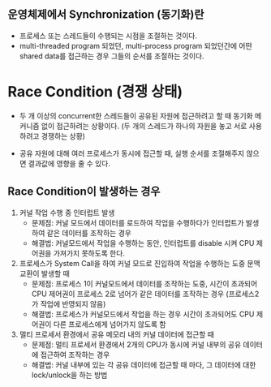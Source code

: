 ## 운영체제에서 Synchronization (동기화)란

- 프로세스 또는 스레드들이 수행되는 시점을 조절하는 것이다.
- multi-threaded program 되었던, multi-process program 되었던간에 어떤 shared data를 접근하는 경우 그들의 순서를 조절하는 것이다.

# Race Condition (경쟁 상태)

- 두 개 이상의 concurrent한 스레드들이 공유된 자원에 접근하려고 할 때 동기화 메커니즘 없이 접근하려는 상황이다. (두 개의 스레드가 하나의 자원을 놓고 서로 사용하려고 경쟁하는 상황)

- 공유 자원에 대해 여러 프로세스가 동시에 접근할 때, 실행 순서를 조절해주지 않으면 결과값에 영향을 줄 수 있다.





## Race Condition이 발생하는 경우

1. 커널 작업 수행 중 인터럽트 발생
   - 문제점: 커널 모드에서 데이터를 로드하여 작업을 수행하다가 인터럽트가 발생하여 같은 데이터를 조작하는 경우
   - 해결법: 커널모드에서 작업을 수행하는 동안, 인터럽트를 disable 시켜 CPU 제어권을 가져가지 못하도록 한다.
2. 프로세스가 System Call을 하여 커널 모드로 진입하여 작업을 수행하는 도중 문맥 교환이 발생할 때
   - 문제점: 프로세스 1이 커널모드에서 데이터를 조작하는 도중, 시간이 초과되어 CPU 제어권이 프로세스 2로 넘어가 같은 데이터를 조작하는 경우 (프로세스2가 작업에 반영되지 않음)
   - 해결법: 프로세스가 커널모드에서 작업을 하는 경우 시간이 초과되어도 CPU 제어권이 다른 프로세스에게 넘어가지 않도록 함
3. 멀티 프로세서 환경에서 공유 메모리 내의 커널 데이터에 접근할 때
   - 문제점: 멀티 프로세서 환경에서 2개의 CPU가 동시에 커널 내부의 공유 데이터에 접근하여 조작하는 경우
   - 해결법: 커널 내부에 있는 각 공유 데이터에 접근할 때 마다, 그 데이터에 대한 lock/unlock을 하는 방법